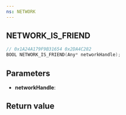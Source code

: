 ```yaml
---
ns: NETWORK
---
```

## NETWORK_IS_FRIEND

```c
// 0x1A24A179F9B31654 0x2DA4C282
BOOL NETWORK_IS_FRIEND(Any* networkHandle);
```


## Parameters
* **networkHandle**: 

## Return value

